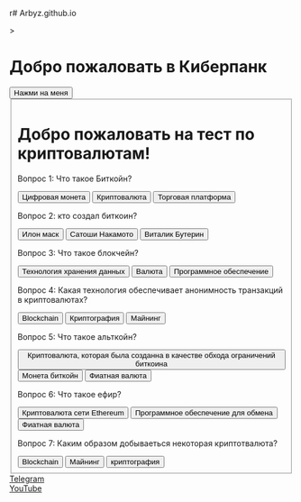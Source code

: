 r# Arbyz.github.io
<!DOCTYPE HTML>
<html lang="ru" content="width=device-width, initial-scale=1.0" >>
  <head>
  <!-- Подключаемые файлы, метатеги, название страницы -->

  <!-- Кодировка страницы-->
  <meta charset="utf-8"/>
  <title>Арбуз</title>
    <link rel="stylesheet" href="styles.css">
  <div class="container">
        <h1 class="title">Добро пожаловать в Киберпанк</h1>
        <button class="neon-button" id="neonButton">Нажми на меня</button>
        <div class="background"></div>
    </div>
    <script src="script.js">
    </script>
<fieldset>
<h1>Добро пожаловать на тест по криптовалютам!</h1>

<p>Вопрос 1: Что такое Биткойн?</p>
<button onclick="incorrect()">Цифровая монета</button>
<button onclick="correct()">Криптовалюта</button>
<button onclick="incorrect()">Торговая платформа</button>

<p>Вопрос 2: кто создал биткоин?</p>
<button onclick="incorrect()">Илон маск</button>
<button onclick="correct()">Сатоши Накамото</button>
<button onclick="incorrect()">Виталик Бутерин </button>

<p>Вопрос 3: Что такое блокчейн?</p>
<button onclick="correct()">Технология хранения данных</button>
<button onclick="incorrect()">Валюта</button>
<button onclick="incorrect()">Программное обеспечение</button>

<p>Вопрос 4: Какая технология обеспечивает анонимность транзакций в криптовалютах?</p>
<button onclick="incorrect()">Blockchain</button>
<button onclick="correct()">Криптография</button>
<button onclick="incorrect()">Майнинг</button>

   <p>Вопрос 5: Что такое альткойн?</p>
<button onclick="correct()">Криптовалюта, которая была созданна в качестве обхода ограничений биткоина</button>
<button onclick="incorrect()">Монета биткойн</button>
<button onclick="incorrect()">Фиатная валюта</button>

<p>Вопрос 6: Что такое ефир? </p>
<button onclick="correct()">Криптовалюта сети Ethereum</button>
<button onclick="incorrect()">Программное обеспечение для обмена</button>
<button onclick="incorrect()">Фиатная валюта</button>


<p>Вопрос 7: Каким образом добываеться некоторая криптотвалюта?</p>
<button onclick="incorrect()">Blockchain</button>
<button onclick="correct()">Майнинг</button>
<button onclick="incorrect()">криптография</button>
</fieldset>
<a href="https://t.me/arbyzfrog">Telegram</a>
<br>
<a href="https://youtube.com/@fixnik?si=yZ6FFkVijMRZ7x8W">YouTube</a>
<script>
function correct() {
  alert('Верно! Поздравляем!');
}
function incorrect() {
  alert('Неверно. Попробуйте еще раз.');
}
</script>
</head>
<body>
  <!-- Тело сайта, отвечает за вывод на страницу-->
  <header>
  <!-- Шапка сайта-->
  </header>
  <nav>
  <!-- Навигация -->
  </nav>
  <footer>
  <!-- Подвал сайта-->
  </footer>
</body>
</html>
